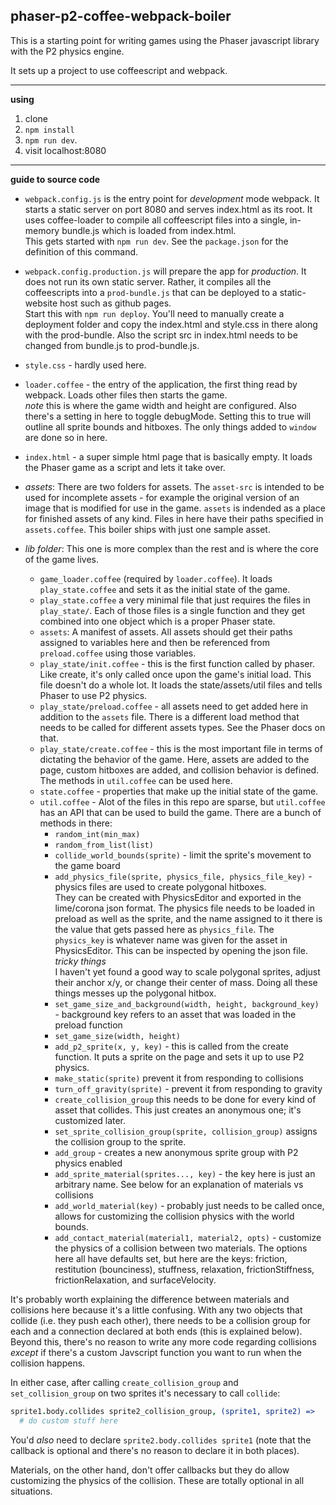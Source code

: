 ## phaser-p2-coffee-webpack-boiler

This is a starting point for writing games using the Phaser javascript library with the P2 physics engine.

It sets up a project to use coffeescript and webpack.

---

**using**

1. clone
2. `npm install`
3. `npm run dev`.
4. visit localhost:8080


---

**guide to source code**

- `webpack.config.js` is the entry point for _development_ mode webpack. It starts a static server on port 8080
and serves index.html as its root. It uses coffee-loader to compile all coffeescript files into a single, in-memory
bundle.js which is loaded from index.html.  
  This gets started with `npm run dev`. See the `package.json` for the definition of this command.

- `webpack.config.production.js` will prepare the app for _production_. It does not run its own static server. Rather, it
compiles all the coffeescripts into a `prod-bundle.js` that can be deployed to a static-website host such as github pages.  
  Start this with `npm run deploy`. You'll need to manually create a deployment folder and copy the index.html and style.css in there along with the prod-bundle.
  Also the script src in index.html needs to be changed from bundle.js to prod-bundle.js.

- `style.css` - hardly used here. 

- `loader.coffee` - the entry of the application, the first thing read by webpack. Loads other files then starts the game.  
  _note_ this is where the game width and height are configured. Also there's a setting in here to toggle debugMode. Setting this to
  true will outline all sprite bounds and hitboxes. The only things added to `window` are done so in here.

- `index.html` - a super simple html page that is basically empty. It loads the Phaser game as a script and lets it take over.

- _assets_: There are two folders for assets. The `asset-src` is intended to be used for incomplete assets - for example the original version of an image that is
  modified for use in the game. `assets` is indended as a place for finished assets of any kind. Files in here have their paths specified in `assets.coffee`.
  This boiler ships with just one sample asset.

- _lib folder_: This one is more complex than the rest and is where the core of the game lives.
  - `game_loader.coffee` (required by `loader.coffee`). It loads `play_state.coffee` and sets it as the initial state of the game.
  - `play_state.coffee` a very minimal file that just requires the files in `play_state/`. Each of those files is a single function and they
  get combined into one object which is a proper Phaser state. 
  - `assets`: A manifest of assets. All assets should get their paths assigned to variables here and then be referenced from `preload.coffee` using those variables.
  - `play_state/init.coffee` - this is the first function called by phaser. Like create, it's only called once upon the game's initial load. 
    This file doesn't do a whole lot. It loads the state/assets/util files and tells Phaser to use P2 physics.
  - `play_state/preload.coffee` - all assets need to get added here in addition to the `assets` file. There is a different load method
    that needs to be called for different assets types. See the Phaser docs on that.
  - `play_state/create.coffee` - this is the most important file in terms of dictating the behavior of the game. Here, assets are added to the page,
  custom hitboxes are added, and collision behavior is defined. The methods in `util.coffee` can be used here. 
  - `state.coffee` - properties that make up the initial state of the game.
  - `util.coffee` - Alot of the files in this repo are sparse, but `util.coffee` has an API that can be used to build the game.
    There are a bunch of methods in there:
    - `random_int(min_max)`
    - `random_from_list(list)`
    - `collide_world_bounds(sprite)` - limit the sprite's movement to the game board
    - `add_physics_file(sprite, physics_file, physics_file_key)` - physics files are used to create polygonal hitboxes.  
      They can be created with PhysicsEditor and exported in the lime/corona json format.
      The physics file needs to be loaded in preload
      as well as the sprite, and the name assigned to it there is the
      value that gets passed here as `physics_file`. The `physics_key`
      is whatever name was given for the asset in PhysicsEditor.
      This can be inspected by opening the json file.  
      _tricky things_  
      I haven't yet found a good way to scale polygonal sprites, adjust their anchor x/y, or change their center of mass. Doing all these things messes up the
      polygonal hitbox.
    - `set_game_size_and_background(width, height, background_key)` - background key refers to an asset that was loaded in the preload function
    - `set_game_size(width, height)`
    - `add_p2_sprite(x, y, key)` - this is called from the create function. It puts a sprite on the page and sets it up to use P2 physics.
    - `make_static(sprite)` prevent it from responding to collisions
    - `turn_off_gravity(sprite)` - prevent it from responding to gravity
    - `create_collision_group` this needs to be done for every kind of asset that collides. This just creates an anonymous one; it's customized later.
    - `set_sprite_collision_group(sprite, collision_group)` assigns the collision group to the sprite. 
    - `add_group` - creates a new anonymous sprite group with P2 physics enabled
    - `add_sprite_material(sprites..., key)` - the key here is just an arbitrary name. See below for an explanation of materials vs collisions
    - `add_world_material(key)` - probably just needs to be called once, allows for customizing the collision physics with the world bounds.
    - `add_contact_material(material1, material2, opts)` - customize the physics of a collision between two materials. The options here all have defaults set,
       but here are the keys: friction, restitution (bounciness), stuffness, relaxation, frictionStiffness, frictionRelaxation, and surfaceVelocity.

It's probably worth explaining the difference between materials and
collisions here because it's a little confusing. With any two objects that collide (i.e. they push each other), there needs to be a collision group for each
and a connection declared at both ends (this is explained below). Beyond this, there's no reason to write any more code regarding collisions _except_ if there's
a custom Javscript function you want to run when the collision happens.

In either case, after calling `create_collision_group` and `set_collision_group` on two sprites it's necessary to call `collide`:

```coffee
sprite1.body.collides sprite2_collision_group, (sprite1, sprite2) =>
  # do custom stuff here
```

You'd _also_ need to declare `sprite2.body.collides sprite1` (note that the callback is optional and there's no reason to declare it in both places). 

Materials, on the other hand, don't offer callbacks but they do allow customizing the physics of the collision. These are totally optional in all situations. 
